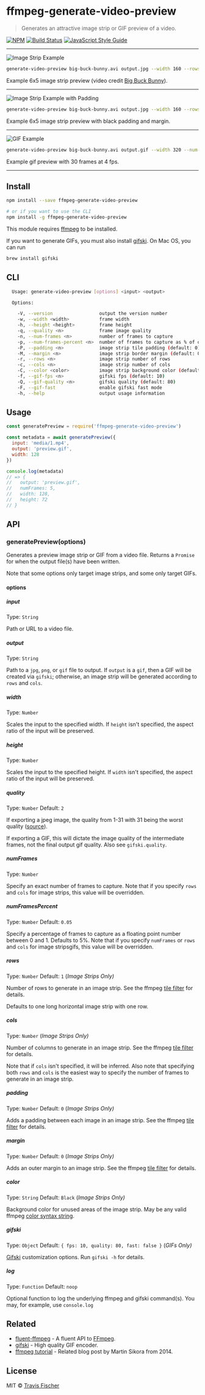 # ffmpeg-generate-video-preview

> Generates an attractive image strip or GIF preview of a video.

[![NPM](https://img.shields.io/npm/v/ffmpeg-generate-video-preview.svg)](https://www.npmjs.com/package/ffmpeg-generate-video-preview) [![Build Status](https://travis-ci.org/transitive-bullshit/ffmpeg-generate-video-preview.svg?branch=master)](https://travis-ci.org/transitive-bullshit/ffmpeg-generate-video-preview) [![JavaScript Style Guide](https://img.shields.io/badge/code_style-standard-brightgreen.svg)](https://standardjs.com)

---

![Image Strip Example](https://raw.githubusercontent.com/transitive-bullshit/ffmpeg-generate-video-preview/master/media/big-buck-bunny-6x5.jpg)

```sh
generate-video-preview big-buck-bunny.avi output.jpg --width 160 --rows 5 --cols 6
```

Example 6x5 image strip preview (video credit [Big Buck Bunny](https://peach.blender.org/download/)).

---

![Image Strip Example with Padding](https://raw.githubusercontent.com/transitive-bullshit/ffmpeg-generate-video-preview/master/media/big-buck-bunny-6x5-padding.jpg)

```sh
generate-video-preview big-buck-bunny.avi output.jpg --width 160 --rows 5 --cols 6 --padding 4 --margin 4
```

Example 6x5 image strip preview with black padding and margin.

---

![GIF Example](https://raw.githubusercontent.com/transitive-bullshit/ffmpeg-generate-video-preview/master/media/big-buck-bunny-30.gif)

```sh
generate-video-preview big-buck-bunny.avi output.gif --width 320 --num-frames 30 --fps 4
```

Example gif preview with 30 frames at 4 fps.

---

## Install

```bash
npm install --save ffmpeg-generate-video-preview

# or if you want to use the CLI
npm install -g ffmpeg-generate-video-preview
```

This module requires [ffmpeg](http://ffmpeg.org/) to be installed.

If you want to generate GIFs, you must also install [gifski](https://gif.ski/). On Mac OS, you can run

```sh
brew install gifski
```

## CLI

```sh
  Usage: generate-video-preview [options] <input> <output>

  Options:

    -V, --version                 output the version number
    -w, --width <width>           frame width
    -h, --height <height>         frame height
    -q, --quality <n>             frame image quality
    -n, --num-frames <n>          number of frames to capture
    -p, --num-frames-percent <n>  number of frames to capture as % of overall frames
    -P, --padding <n>             image strip tile padding (default: 0)
    -M, --margin <n>              image strip border margin (default: 0)
    -r, --rows <n>                image strip number of rows
    -c, --cols <n>                image strip number of cols
    -C, --color <color>           image strip background color (default: Black)
    -f, --gif-fps <n>             gifski fps (default: 10)
    -Q, --gif-quality <n>         gifski quality (default: 80)
    -F, --gif-fast                enable gifski fast mode
    -h, --help                    output usage information
```

## Usage

```js
const generatePreview = require('ffmpeg-generate-video-preview')

const metadata = await generatePreview({
  input: 'media/1.mp4',
  output: 'preview.gif',
  width: 128
})

console.log(metadata)
// => {
//   output: 'preview.gif',
//   numFrames: 5,
//   width: 128,
//   height: 72
// }
```

## API

### generatePreview(options)

Generates a preview image strip or GIF from a video file. Returns a `Promise` for when the output file(s) have been written.

Note that some options only target image strips, and some only target GIFs.

#### options

##### input

Type: `String`

Path or URL to a video file.

##### output

Type: `String`

Path to a `jpg`, `png`, or `gif` file to output. If `output` is a `gif`, then a GIF will be created via `gifski`; otherwise, an image strip will be generated according to `rows` and `cols`.

##### width

Type: `Number`

Scales the input to the specified width. If `height` isn't specified, the aspect ratio of the input will be preserved.

##### height

Type: `Number`

Scales the input to the specified height. If `width` isn't specified, the aspect ratio of the input will be preserved.

##### quality

Type: `Number`
Default: `2`

If exporting a jpeg image, the quality from 1-31 with 31 being the worst quality ([source](https://stackoverflow.com/questions/10225403/how-can-i-extract-a-good-quality-jpeg-image-from-an-h264-video-file-with-ffmpeg)).

If exporting a GIF, this will dictate the image quality of the intermediate frames, not the final output gif quality. Also see `gifski.quality`.

##### numFrames

Type: `Number`

Specify an exact number of frames to capture. Note that if you specify `rows` and `cols` for image strips, this value will be overridden.

##### numFramesPercent

Type: `Number`
Default: `0.05`

Specify a percentage of frames to capture as a floating point number between 0 and 1. Defaults to 5%. Note that if you specify `numFrames` or `rows` and `cols` for image stripsgifs, this value will be overridden.

##### rows

Type: `Number`
Default: `1`
(*Image Strips Only)*

Number of rows to generate in an image strip. See the ffmpeg [tile filter](https://ffmpeg.org/ffmpeg-filters.html#tile) for details.

Defaults to one long horizontal image strip with one row.

##### cols

Type: `Number`
(*Image Strips Only)*

Number of columns to generate in an image strip. See the ffmpeg [tile filter](https://ffmpeg.org/ffmpeg-filters.html#tile) for details.

Note that if `cols` isn't specified, it will be inferred. Also note that specifying both `rows` and `cols` is the easiest way to specify the number of frames to generate in an image strip.

##### padding

Type: `Number`
Default: `0`
(*Image Strips Only)*

Adds a padding between each image in an image strip. See the ffmpeg [tile filter](https://ffmpeg.org/ffmpeg-filters.html#tile) for details.

##### margin

Type: `Number`
Default: `0`
(*Image Strips Only)*

Adds an outer margin to an image strip. See the ffmpeg [tile filter](https://ffmpeg.org/ffmpeg-filters.html#tile) for details.

##### color

Type: `String`
Default: `Black`
(*Image Strips Only)*

Background color for unused areas of the image strip. May be any valid ffmpeg [color syntax string](https://ffmpeg.org/ffmpeg-utils.html#color-syntax).

##### gifski

Type: `Object`
Default: `{ fps: 10, quality: 80, fast: false }`
(*GIFs Only)*

[Gifski](https://gif.ski/) customization options. Run `gifski -h` for details.

##### log

Type: `Function`
Default: `noop`

Optional function to log the underlying ffmpeg and gifski command(s). You may, for example, use `console.log`

## Related

- [fluent-ffmpeg](https://github.com/fluent-ffmpeg/node-fluent-ffmpeg) - A fluent API to [FFmpeg](http://ffmpeg.org/).
- [gifski](https://gif.ski/) - High quality GIF encoder.
- [ffmpeg tutorial](https://www.binpress.com/tutorial/how-to-generate-video-previews-with-ffmpeg/138) - Related blog post by Martin Sikora from 2014.

## License

MIT © [Travis Fischer](https://github.com/transitive-bullshit)
